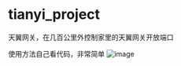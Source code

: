# tianyi_project
天翼网关，在几百公里外控制家里的天翼网关开放端口

使用方法自己看代码，非常简单
![image](https://github.com/user-attachments/assets/67256865-1050-43b8-8ddb-890347e1351a)
